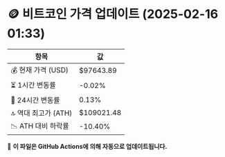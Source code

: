 # 🪙 비트코인 가격 업데이트 (2025-02-16 01:33)

| 항목                | 값 |
|--------------------|----------------|
| 💰 현재 가격 (USD) | $97643.89 |
| ⏳ 1시간 변동률    | -0.02% |
| 📆 24시간 변동률   | 0.13% |
| 🔝 역대 최고가 (ATH) | $109021.48 |
| 📉 ATH 대비 하락률 | -10.40% |

🔄 **이 파일은 GitHub Actions에 의해 자동으로 업데이트됩니다.**
